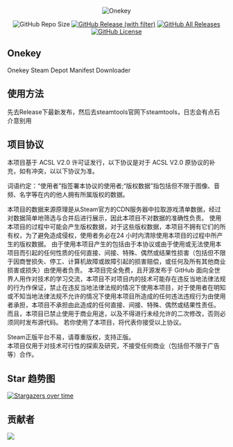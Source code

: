 <div align="center">

![Onekey](https://socialify.git.ci/ikunshare/Onekey/image?description=1&font=Inter&forks=1&issues=1&language=1&name=1&owner=1&pulls=1&stargazers=1&theme=Auto)

![GitHub Repo Size](https://img.shields.io/github/repo-size/ikunshare/Onekey?style=for-the-badge)
[![GitHub Release (with filter)](https://img.shields.io/github/v/release/ikunshare/Onekey?style=for-the-badge)](https://github.com/ikunshare/Onekey/releases/latest)
[![GitHub All Releases](https://img.shields.io/github/downloads/ikunshare/Onekey/total?style=for-the-badge&color=violet)](https://github.com/ikunshare/Onekey/releases)
[![GitHub License](https://img.shields.io/github/license/ikunshare/Onekey?style=for-the-badge)](https://github.com/ikunshare/Onekey/blob/main/LICENSE)

</div>


## Onekey
 Onekey Steam Depot Manifest Downloader

## 使用方法
 先去Release下最新发布，然后去steamtools官网下steamtools，日志会有点石介意别用

## 项目协议
 本项目基于 ACSL V2.0 许可证发行，以下协议是对于 ACSL V2.0 原协议的补充，如有冲突，以以下协议为准。

 词语约定：“使用者”指签署本协议的使用者;“版权数据”指包括但不限于图像、音频、名字等在内的他人拥有所属版权的数据。

 本项目的数据来源原理是从Steam官方的CDN服务器中拉取游戏清单数据，经过对数据简单地筛选与合并后进行展示，因此本项目不对数据的准确性负责。
 使用本项目的过程中可能会产生版权数据，对于这些版权数据，本项目不拥有它们的所有权，为了避免造成侵权，使用者务必在24 小时内清除使用本项目的过程中所产生的版权数据。
 由于使用本项目产生的包括由于本协议或由于使用或无法使用本项目而引起的任何性质的任何直接、间接、特殊、偶然或结果性损害（包括但不限于因商誉损失、停工、计算机故障或故障引起的损害赔偿，或任何及所有其他商业损害或损失）由使用者负责。
 本项目完全免费，且开源发布于 GitHub 面向全世界人用作对技术的学习交流，本项目不对项目内的技术可能存在违反当地法律法规的行为作保证，禁止在违反当地法律法规的情况下使用本项目，对于使用者在明知或不知当地法律法规不允许的情况下使用本项目所造成的任何违法违规行为由使用者承担，本项目不承担由此造成的任何直接、间接、特殊、偶然或结果性责任。
 而且，本项目已禁止使用于商业用途，以及不得进行未经允许的二次修改，否则必须同时发布源代码。
 若你使用了本项目，将代表你接受以上协议。

 Steam正版平台不易，请尊重版权，支持正版。  
 本项目仅用于对技术可行性的探索及研究，不接受任何商业（包括但不限于广告等）合作。  

## Star 趋势图

 [![Stargazers over time](https://starchart.cc/ikunshare/Onekey.svg)](https://starchart.cc/ikunshare/Onekey)

## 贡献者

 <a href="https://github.com/ikunshare/Onekey/graphs/contributors">
   <img src="https://contrib.rocks/image?repo=ikunshare/Onekey" />
 </a>
